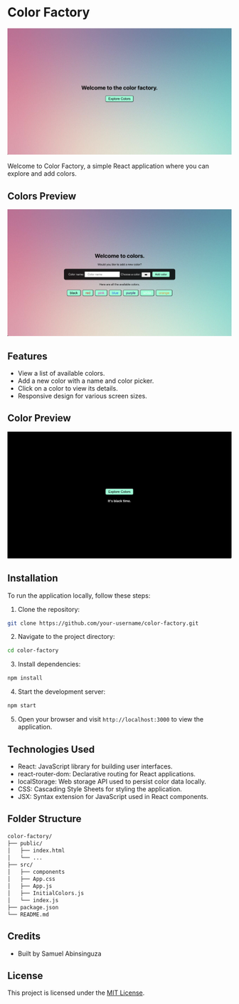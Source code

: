 # Color Factory

![Home Page](./home.png)

Welcome to Color Factory, a simple React application where you can explore and add colors.

## Colors Preview

![Color List](./colors.png)

## Features

- View a list of available colors.
- Add a new color with a name and color picker.
- Click on a color to view its details.
- Responsive design for various screen sizes.

## Color Preview

![Color Page](./color-page.png)

## Installation

To run the application locally, follow these steps:

1. Clone the repository:

```bash
git clone https://github.com/your-username/color-factory.git
```

2. Navigate to the project directory:

```bash
cd color-factory
```

3. Install dependencies:

```bash
npm install
```

4. Start the development server:

```bash
npm start
```

5. Open your browser and visit `http://localhost:3000` to view the application.

## Technologies Used

- React: JavaScript library for building user interfaces.
- react-router-dom: Declarative routing for React applications.
- localStorage: Web storage API used to persist color data locally.
- CSS: Cascading Style Sheets for styling the application.
- JSX: Syntax extension for JavaScript used in React components.

## Folder Structure

```
color-factory/
├── public/
│   ├── index.html
│   └── ...
├── src/
│   ├── components
│   ├── App.css
│   ├── App.js
│   ├── InitialColors.js
│   └── index.js
├── package.json
└── README.md
```

## Credits

- Built by Samuel Abinsinguza

## License

This project is licensed under the [MIT License](LICENSE).

